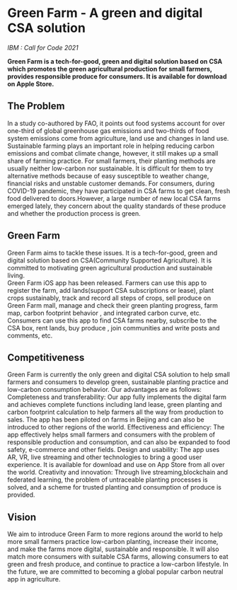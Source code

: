 # Green Farm - A green and digital CSA solution

*IBM : Call for Code 2021*

**Green Farm is a tech-for-good, green and digital solution based on CSA which promotes the green agricultural production for small farmers, provides responsible produce for consumers. It is available for download on Apple Store.**


## The Problem

In a study co-authored by FAO, it points out food systems account for over one-third of global greenhouse gas emissions and two-thirds of food system emissions come from agriculture, land use and changes in land use. Sustainable farming plays an important role in helping reducing carbon emissions and combat climate change, however, it still makes up a small share of farming practice. For small farmers, their planting methods are usually neither low-carbon nor sustainable. It is difficult for them to try alternative methods because of easy susceptible to weather change, financial risks and unstable customer demands. For consumers, during COVID-19 pandemic, they have participated in CSA farms to get clean, fresh food delivered to doors.However, a large number of new local CSA farms emerged lately, they concern about the quality standards of these produce and whether the production process is green.   


## Green Farm

Green Farm aims to tackle these issues. It is a tech-for-good, green and digital solution based on CSA(Community Supported Agriculture). It is committed to motivating green agricultural production and sustainable living.   
Green Farm iOS app has been released. Farmers can use this app to register the farm, add lands(support CSA subscriptions or lease), plant crops sustainably, track and record all steps of crops, sell produce on Green Farm mall, manage and check their green planting progress, farm map, carbon footprint behavior , and integrated carbon curve, etc. Consumers can use this app to find CSA farms nearby, subscribe to the CSA box, rent lands, buy produce , join communities and write posts and comments, etc.

## Competitiveness

Green Farm is currently the only green and digital CSA solution to help small farmers and consumers to develop green, sustainable planting practice and low-carbon consumption behavior.
Our advantages are as follows: 
Completeness and transferability: Our app fully implements the digital farm and achieves complete functions including land lease, green planting and carbon footprint calculation to help farmers all the way from production to sales. The app has been piloted on farms in Beijing and can also be introduced to other regions of the world.
Effectiveness and efficiency: The app effectively helps small farmers and consumers with the problem of responsible production and consumption, and can also be expanded to food safety, e-commerce and other fields.
Design and usability: The app uses AR, VR, live streaming and other technologies to bring a good user experience. It is available for download and use on App Store from all over the world.
Creativity and innovation: Through live streaming,blockchain and federated learning, the problem of untraceable planting processes is solved, and a scheme for trusted planting and consumption of produce is provided.


## Vision

We aim to introduce Green Farm to more regions around the world to help more small farmers practice low-carbon planting, increase their income, and make the farms more digital, sustainable and responsible. It will also match more consumers with suitable CSA farms, allowing consumers to eat green and fresh produce, and continue to practice a low-carbon lifestyle. In the future, we are committed to becoming a global popular carbon neutral app in agriculture.

